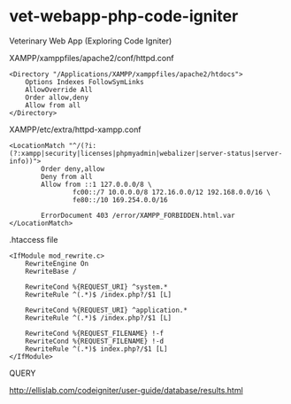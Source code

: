 vet-webapp-php-code-igniter
===========================

Veterinary Web App (Exploring Code Igniter) 

XAMPP/xamppfiles/apache2/conf/httpd.conf

```
<Directory "/Applications/XAMPP/xamppfiles/apache2/htdocs">
    Options Indexes FollowSymLinks
    AllowOverride All
    Order allow,deny
    Allow from all
</Directory>
```

XAMPP/etc/extra/httpd-xampp.conf

```
<LocationMatch "^/(?i:(?:xampp|security|licenses|phpmyadmin|webalizer|server-status|server-info))">
        Order deny,allow
        Deny from all
        Allow from ::1 127.0.0.0/8 \
                fc00::/7 10.0.0.0/8 172.16.0.0/12 192.168.0.0/16 \
                fe80::/10 169.254.0.0/16

        ErrorDocument 403 /error/XAMPP_FORBIDDEN.html.var
</LocationMatch>
```



.htaccess file
```
<IfModule mod_rewrite.c>
    RewriteEngine On
    RewriteBase /

    RewriteCond %{REQUEST_URI} ^system.*
    RewriteRule ^(.*)$ /index.php?/$1 [L]
    
    RewriteCond %{REQUEST_URI} ^application.*
    RewriteRule ^(.*)$ /index.php?/$1 [L]

    RewriteCond %{REQUEST_FILENAME} !-f
    RewriteCond %{REQUEST_FILENAME} !-d
    RewriteRule ^(.*)$ index.php?/$1 [L]
</IfModule> 
```


QUERY 

http://ellislab.com/codeigniter/user-guide/database/results.html
